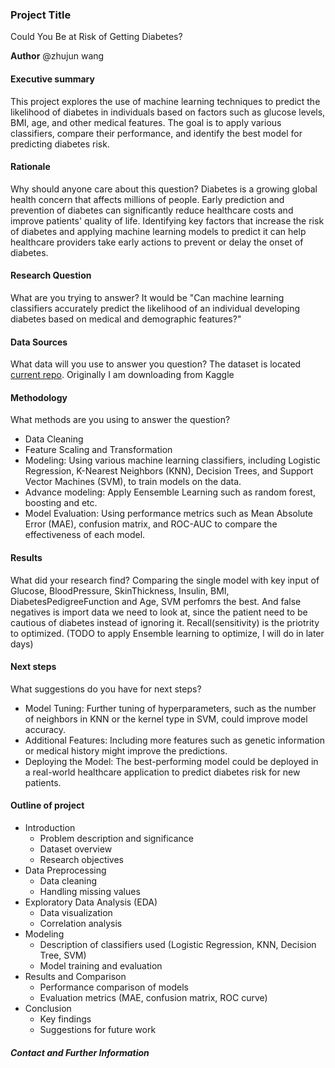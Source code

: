 ### Project Title
Could You Be at Risk of Getting Diabetes?

**Author**
@zhujun wang

#### Executive summary
This project explores the use of machine learning techniques to predict the likelihood of diabetes in individuals based on factors such as glucose levels, BMI, age, and other medical features. The goal is to apply various classifiers, compare their performance, and identify the best model for predicting diabetes risk.

#### Rationale
Why should anyone care about this question?
Diabetes is a growing global health concern that affects millions of people. Early prediction and prevention of diabetes can significantly reduce healthcare costs and improve patients' quality of life. Identifying key factors that increase the risk of diabetes and applying machine learning models to predict it can help healthcare providers take early actions to prevent or delay the onset of diabetes.

#### Research Question
What are you trying to answer?
It would be "Can machine learning classifiers accurately predict the likelihood of an individual developing diabetes based on medical and demographic features?"

#### Data Sources
What data will you use to answer you question?
The dataset is located [current repo](capstone/data/diabetes.csv). 
Originally I am downloading from Kaggle

#### Methodology
What methods are you using to answer the question?
- Data Cleaning
- Feature Scaling and Transformation
- Modeling: Using various machine learning classifiers, including Logistic Regression, K-Nearest Neighbors (KNN), Decision Trees, and Support Vector Machines (SVM), to train models on the data.
- Advance modeling: Apply Eensemble Learning such as random forest, boosting and etc.
- Model Evaluation: Using performance metrics such as Mean Absolute Error (MAE), confusion matrix, and ROC-AUC to compare the effectiveness of each model.

#### Results
What did your research find?
Comparing the single model with key input of Glucose, BloodPressure, SkinThickness, Insulin, BMI, DiabetesPedigreeFunction and Age, SVM perfomrs the best. And false negatives is import data we need to look at, since the patient need to be cautious of diabetes instead of ignoring it. Recall(sensitivity) is the priotrity to optimized. (TODO to apply Ensemble learning to optimize, I will do in later days) 

#### Next steps
What suggestions do you have for next steps?
- Model Tuning: Further tuning of hyperparameters, such as the number of neighbors in KNN or the kernel type in SVM, could improve model accuracy.
- Additional Features: Including more features such as genetic information or medical history might improve the predictions.
- Deploying the Model: The best-performing model could be deployed in a real-world healthcare application to predict diabetes risk for new patients.

#### Outline of project

* Introduction
    * Problem description and significance
    * Dataset overview
    * Research objectives
* Data Preprocessing
    * Data cleaning
    * Handling missing values
* Exploratory Data Analysis (EDA)
    * Data visualization
    * Correlation analysis
* Modeling
    * Description of classifiers used (Logistic Regression, KNN, Decision Tree, SVM)
    * Model training and evaluation
* Results and Comparison
    * Performance comparison of models
    * Evaluation metrics (MAE, confusion matrix, ROC curve)
* Conclusion
    * Key findings
    * Suggestions for future work

##### Contact and Further Information